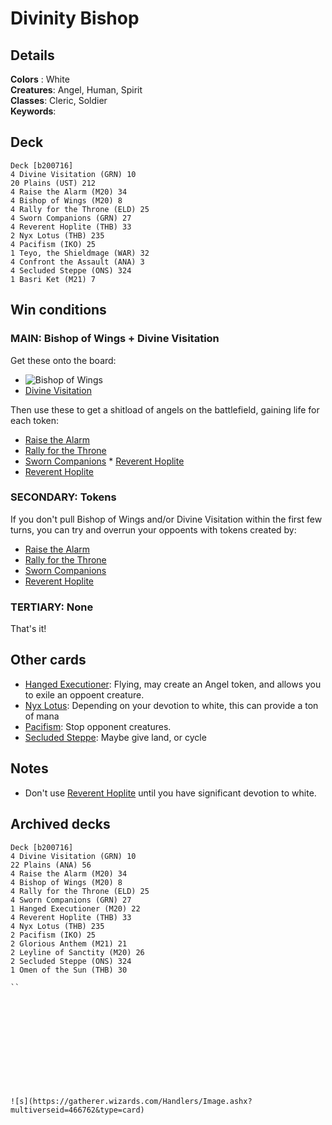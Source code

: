 # Divinity Bishop

## Details
**Colors** : White<br>
**Creatures**: Angel, Human, Spirit<br>
**Classes**: Cleric, Soldier<br>
**Keywords**: <br>

## Deck
```
Deck [b200716]
4 Divine Visitation (GRN) 10
20 Plains (UST) 212
4 Raise the Alarm (M20) 34
4 Bishop of Wings (M20) 8
4 Rally for the Throne (ELD) 25
4 Sworn Companions (GRN) 27
4 Reverent Hoplite (THB) 33
2 Nyx Lotus (THB) 235
4 Pacifism (IKO) 25
1 Teyo, the Shieldmage (WAR) 32
4 Confront the Assault (ANA) 3
4 Secluded Steppe (ONS) 324
1 Basri Ket (M21) 7
```

## Win conditions
### MAIN: Bishop of Wings + Divine Visitation
Get these onto the board:
* ![Bishop of Wings](https://gatherer.wizards.com/Handlers/Image.ashx?multiverseid=466762&type=card)
* [Divine Visitation](https://gatherer.wizards.com/Pages/Card/Details.aspx?multiverseid=452760) 

Then use these to get a shitload of angels on the battlefield, gaining life for each token:
* [Raise the Alarm](https://gatherer.wizards.com/Pages/Card/Details.aspx?multiverseid=466788)
* [Rally for the Throne](https://gatherer.wizards.com/Pages/Card/Details.aspx?multiverseid=472987)
* [Sworn Companions](https://gatherer.wizards.com/Pages/Card/Details.aspx?multiverseid=452777) * [Reverent Hoplite](https://gatherer.wizards.com/Pages/Card/Details.aspx?multiverseid=476284) 
* [Reverent Hoplite](https://gatherer.wizards.com/Pages/Card/Details.aspx?multiverseid=476284)

### SECONDARY: Tokens
If you don't pull Bishop of Wings and/or Divine Visitation within the first few turns, you can try and overrun your oppoents with tokens created by:
* [Raise the Alarm](https://gatherer.wizards.com/Pages/Card/Details.aspx?multiverseid=466788)
* [Rally for the Throne](https://gatherer.wizards.com/Pages/Card/Details.aspx?multiverseid=472987)
* [Sworn Companions](https://gatherer.wizards.com/Pages/Card/Details.aspx?multiverseid=452777)
* [Reverent Hoplite](https://gatherer.wizards.com/Pages/Card/Details.aspx?multiverseid=476284)

### TERTIARY: None
That's it!

## Other cards
* [Hanged Executioner](https://gatherer.wizards.com/Pages/Card/Details.aspx?multiverseid=466776): Flying, may create an Angel token, and allows you to exile an oppoent creature.
* [Nyx Lotus](https://gatherer.wizards.com/Pages/Card/Details.aspx?multiverseid=476486): Depending on your devotion to white, this can provide a ton of mana
* [Pacifism](https://gatherer.wizards.com/Pages/Card/Details.aspx?multiverseid=479545): Stop opponent creatures.
* [Secluded Steppe](https://gatherer.wizards.com/Pages/Card/Details.aspx?multiverseid=41137): Maybe give land, or cycle

## Notes
* Don't use [Reverent Hoplite](https://gatherer.wizards.com/Pages/Card/Details.aspx?multiverseid=476284) until you have significant devotion to white.


## Archived decks
```
Deck [b200716]
4 Divine Visitation (GRN) 10
22 Plains (ANA) 56
4 Raise the Alarm (M20) 34
4 Bishop of Wings (M20) 8
4 Rally for the Throne (ELD) 25
4 Sworn Companions (GRN) 27
1 Hanged Executioner (M20) 22
4 Reverent Hoplite (THB) 33
4 Nyx Lotus (THB) 235
2 Pacifism (IKO) 25
2 Glorious Anthem (M21) 21
2 Leyline of Sanctity (M20) 26
2 Secluded Steppe (ONS) 324
1 Omen of the Sun (THB) 30

``












![s](https://gatherer.wizards.com/Handlers/Image.ashx?multiverseid=466762&type=card)
